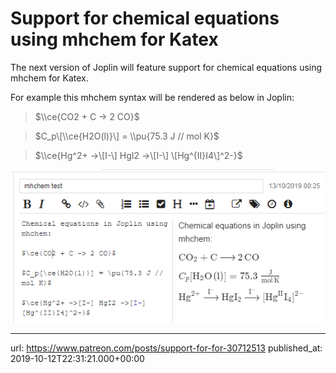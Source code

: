 # Support for chemical equations using mhchem for Katex

The next version of Joplin will feature support for chemical equations using mhchem for Katex.

For example this mhchem syntax will be rendered as below in Joplin:

> $\\ce{CO2 + C -> 2 CO}$

> $C_p\[\\ce{H2O(l)}\] = \\pu{75.3 J // mol K}$

> $\\ce{Hg^2+ ->\[I-\] HgI2 ->\[I-\] \[Hg^{II}I4\]^2-}$

![](images/20191012-223121_0.png)

* * *

url: https://www.patreon.com/posts/support-for-for-30712513
published_at: 2019-10-12T22:31:21.000+00:00